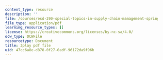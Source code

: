 ```yaml
---
content_type: resource
description: ''
file: /courses/esd-290-special-topics-in-supply-chain-management-spring-2005/47cc6a8ed8780f270adf96172da9f96b_oRK2jN3yqOI.pdf
file_type: application/pdf
learning_resource_types: []
license: https://creativecommons.org/licenses/by-nc-sa/4.0/
ocw_type: OCWFile
resourcetype: Document
title: 3play pdf file
uid: 47cc6a8e-d878-0f27-0adf-96172da9f96b
---
```


